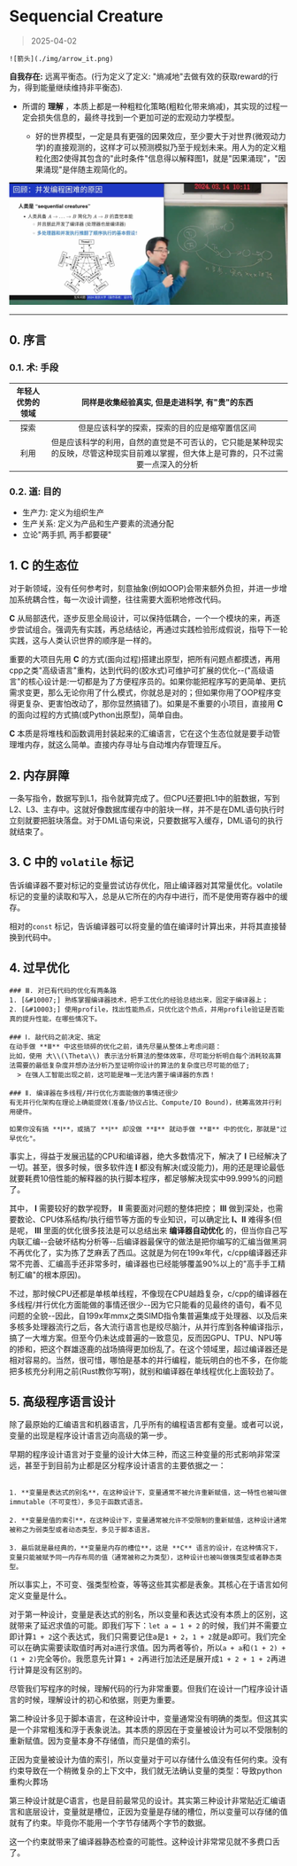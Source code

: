 # Sequencial Creature

> 2025-04-02


```admonish tip title="优化"
![箭头](./img/arrow_it.png)

```

**自我存在:** 远离平衡态。(行为定义了定义: "熵减地"去做有效的获取reward的行为，得到能量继续维持非平衡态).  
  
- 所谓的 **理解** ，本质上都是一种粗粒化策略(粗粒化带来熵减)，其实现的过程一定会损失信息的，最终寻找到一个更加可逆的宏观动力学模型。  
  
  - 好的世界模型，一定是具有更强的因果效应，至少要大于对世界(微观动力学)的直接观测的，这样才可以预测模拟乃至于规划未来。用人为的定义粗粒化图2使得其包含的"此时条件"信息得以解释图1，就是"因果涌现"，"因果涌现"是伴随主观简化的。  
  
![AB](./img/AB.jpg)

***

## 0. 序言

### 0.1. 术: 手段

| 年轻人优势的领域 | 同样是收集经验真实, 但是走进科学, 有"贵"的东西 | 
|:--------------:|:-------------:| 
|     探索       | 但是应该科学的探索，探索的目的应是缩窄置信区间  | 
|     利用       | 但是应该科学的利用，自然的直觉是不可否认的，它只能是某种现实的反映，尽管这种现实目前难以掌握，但大体上是可靠的，只不过需要一点深入的分析 |

### 0.2. 道: 目的
  - 生产力: 定义为组织生产
  - 生产关系: 定义为产品和生产要素的流通分配
  - 立论"两手抓, 两手都要硬"
  
## 1. **C** 的生态位
对于新领域，没有任何参考时，刻意抽象(例如OOP)会带来额外负担，并进一步增加系统耦合性，每一次设计调整，往往需要大面积地修改代码。  
  
**C** 从局部迭代，逐步反思全局设计，可以保持低耦合，一个一个模块的来，再逐步尝试组合。强调先有实践，再总结结论，再通过实践检验形成假说，指导下一轮实践，这与人类认识世界的顺序是一样的。  
  
重要的大项目先用 **C** 的方式(面向过程)搭建出原型，把所有问题点都摸透，再用cpp之类"高级语言"重构，达到代码的(胶水式)可维护可扩展的优化--("高级语言"的核心设计是:一切都是为了方便程序员的。如果你能把程序写的更简单、更抗需求变更，那么无论你用了什么模式，你就总是对的；但如果你用了OOP程序变得更复杂、更害怕改动了，那你显然搞错了)。如果是不重要的小项目，直接用 **C** 的面向过程的方式搞(或Python出原型)，简单自由。  
  
**C** 本质是将堆栈和函数调用封装起来的汇编语言，它在这个生态位就是要手动管理堆内存，就这么简单。直接内存寻址与自动堆内存管理互斥。  

## 2. 内存屏障
一条写指令，数据写到L1，指令就算完成了。但CPU还要把L1中的脏数据，写到L2、L3、主存中。这就好像数据库缓存中的脏块一样，并不是在DML语句执行时立刻就要把脏块落盘。对于DML语句来说，只要数据写入缓存，DML语句的执行就结束了。  

## 3. **C** 中的 `volatile` 标记
告诉编译器不要对标记的变量尝试访存优化，阻止编译器对其常量优化。volatile标记的变量的读取和写入，总是从它所在的内存中进行，而不是使用寄存器中的缓存。  
  
相对的`const` 标记，告诉编译器可以将变量的值在编译时计算出来，并将其直接替换到代码中。  

## 4. 过早优化

```admonish check title="如何码？"
### Ⅲ. 对已有代码的优化有两条路
1. [&#10007;] 熟练掌握编译器技术，把手工优化的经验总结出来，固定于编译器上；
2. [&#10003;] 使用profile，找出性能热点，只优化这个热点，并用profile验证是否能真的提升性能，在哪些情况下。

### Ⅰ. 敲代码之前决定、搞定
在动手做 **Ⅲ** 中这些琐碎的优化之前，请先尽量从整体上考虑问题：  
比如，使用 大\\(\Theta\\) 表示法分析算法的整体效率，尽可能分析明白每个消耗较高算法需要的最低复杂度并想办法分析乃至证明你设计的算法的复杂度已尽可能的低了;  
  > 在强人工智能出现之前，这可能是唯一无法内置于编译器的东西！

### Ⅱ. 编译器在多线程/并行优化方面能做的事情还很少
有无并行化架构在理论上确能提效(准备/协议占比、Compute/IO Bound)，统筹高效并行利用硬件。
```

```admonish warning title="过早优化"
如果你没有搞 **Ⅰ**，或搞了 **Ⅰ** 却没做 **Ⅱ** 就动手做 **Ⅲ** 中的优化，那就是"过早优化"。  
```

事实上，得益于发展迅猛的CPU和编译器，绝大多数情况下，解决了 **Ⅰ** 已经解决了一切。甚至，很多时候，很多软件连 **Ⅰ** 都没有解决(或没能力)，用的还是理论最低就要耗费10倍性能的解释器的执行脚本程序，都足够解决现实中99.999%的问题了。  
  
其中， **Ⅰ** 需要较好的数学视野， **Ⅱ** 需要面对问题的整体把控； **Ⅲ** 做到深处，也需要数论、CPU体系结构/执行细节等方面的专业知识，可以确定比 **Ⅰ、Ⅱ** 难得多(但是呢， **Ⅲ** 里面的优化很多技法是可以总结出来 **编译器自动优化** 的，但当你自己写内联汇编--会破坏结构分析等--后编译器最保守的做法是把你编写的汇编当做黑洞不再优化了，实为拣了芝麻丢了西瓜。这就是为何在199x年代，c/cpp编译器还非常不完善、汇编高手还非常多时，编译器也已经能够覆盖90%以上的"高手手工精制汇编"的根本原因)。  
  
不过，那时候CPU还都是单核单线程，不像现在CPU越趋复杂，c/cpp的编译器在多线程/并行优化方面能做的事情还很少--因为它只能看的见最终的语句，看不见问题的全貌--因此，自199x年mmx之类SIMD指令集普遍集成于处理器、以及后来多核多处理器流行之后，各大流行语言也是绞尽脑汁，从并行库到各种编译指示，搞了一大堆方案。但至今仍未达成普遍的一致意见，反而因GPU、TPU、NPU等的掺和，把这个群雄逐鹿的战场搞得更加纷乱了。在这个领域里，超过编译器还是相对容易的。当然，很可惜，哪怕是基本的并行编程，能玩明白的也不多，在你能把多核充分利用之前(Rust教你写啊)，就别和编译器在单线程优化上面较劲了。


## 5. 高级程序语言设计
除了最原始的汇编语言和机器语言，几乎所有的编程语言都有变量。或者可以说，变量的出现是程序设计语言迈向高级的第一步。  
  
早期的程序设计语言对于变量的设计大体三种，而这三种变量的形式影响非常深远，甚至于到目前为止都是区分程序设计语言的主要依据之一：  
  
```admonish check title="这三种变量的设计模式分别为："  
  
1. **变量是表达式的别名**，在这种设计下，变量通常不被允许重新赋值，这一特性也被叫做immutable（不可变性），多见于函数式语言。  
  
2. **变量是值的索引**，在这种设计下，变量通常被允许不受限制的重新赋值，这种设计通常被称之为弱类型或者动态类型，多见于脚本语言。  
  
3. 最后就是最经典的，**变量是内存的槽位**，这是 **C** 语言的设计，在这种情况下，变量只能被赋予同一内存布局的值（通常被称之为类型），这种设计也被叫做强类型或者静态类型。  
```

所以事实上，不可变、强类型检查，等等这些其实都是表象。其核心在于语言如何定义变量是什么。  
  
对于第一种设计，变量是表达式的别名，所以变量和表达式没有本质上的区别，这就带来了延迟求值的可能。即我们写下：`let a = 1 + 2` 的时候，我们并不需要立即计算`1 + 2`这个表达式，我们只需要记住a是`1 + 2`，`1 + 2`就是a即可。我们完全可以在确实需要读取值时再对a进行求值。因为两者等价，所以`a + a`和`(1 + 2) + (1 + 2)`完全等价。我愿意先计算`1 + 2`再进行加法还是展开成`1 + 2 + 1 + 2`再进行计算是没有区别的。  
  
尽管我们写程序的时候，理解代码的行为非常重要。但我们在设计一门程序设计语言的时候，理解设计的初心和依据，则更为重要。  
  
第二种设计多见于脚本语言，在这种设计中，变量通常没有明确的类型。但这其实是一个非常粗浅和浮于表象说法。其本质的原因在于变量被设计为可以不受限制的重新赋值。因为变量本身不存储值，而只是值的索引。  
  
正因为变量被设计为值的索引，所以变量对于可以存储什么值没有任何约束。没有约束导致在一个稍微复杂的上下文中，我们就无法确认变量的类型：导致python重构火葬场  
  
第三种设计就是C语言，也是目前最常见的设计。其实第三种设计非常贴近汇编语言和底层设计，变量就是槽位，正因为变量是存储的槽位，所以变量可以存储的值就有了约束。毕竟你不能用一个字节存储两个字节的数据。  
  
这一个约束就带来了编译器静态检查的可能性。这种设计非常常见就不多费口舌了。  
